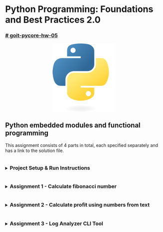 # Python Programming: Foundations and Best Practices 2.0

### [# goit-pycore-hw-05](https://github.com/topics/goit-pycore-hw-05)

<p align="center">
  <img align="center" src="./assets/thumbnail.svg" width="200" title="Project thumbnail" alt="project thumbnail">
</p>


## Python embedded modules and functional programming

This assignment consists of 4 parts in total, each specified separately and has a link to the solution file.

<details>

<summary><h3 style="display: inline-block">Project Setup & Run Instructions</h3></summary>

##### Table of Contents
- [Prerequisites](#prerequisites)
- [Setting Up the Development Environment](#setting-up-the-development-environment)
  - Clone the Repository
  - Create a Virtual Environment
- [Running the Project](#running-the-project)
  - Running the Tasks in VS Code
  - Running the Tasks from the Command Line
  - Running Tasks with Scripts

#### Prerequisites

Before starting, ensure that you have the following installed:

* [Python 3.7+](https://www.python.org/downloads/) (Make sure python (`python --version` or `python3 --version`) and pip (`python -m pip --version` or `python3 -m pip --version`) are available in your terminal)
* [Git](https://git-scm.com/downloads) (optional, for version control)

#### Setting Up the Development Environment

1. **Clone (or copy) the Repository**

    If you haven't cloned the project yet, you can do so using:

    ```bash
    git clone https://github.com/oleksandr-romashko/goit-pycore-hw-05.git
    cd goit-pycore-hw-05
    ```

    or download zip archive with code directly [from the repository](https://github.com/oleksandr-romashko/goit-pycore-hw-04/archive/refs/heads/main.zip).

2. **Create a Virtual Environment**

    * **Linux/macOS (using `bash` or `zsh`):**

      Run the setup.sh script:

      ```bash
      source setup.sh
      ```

      This will:
      * Create a virtual environment (`.venv`).
      * Activate the virtual environment.
      * Install dependencies listed in `requirements.txt`.
      * Set the `PYTHONPATH` for module imports.

    * **Windows (using Command Prompt):**

      If you're using Command Prompt to set up your development environment, you can run the `setup.bat` script:

      ```cmd
      setup.bat
      ```
      This will:
      * Create a virtual environment (.venv).
      * Activate the virtual environment.
      * Install dependencies listed in requirements.txt.
      * Set the `PYTHONPATH` for module imports.


#### Running the Project

Once your virtual environment is set up, you can run task code.

* **Running the Tasks in VS Code**

  Once the virtual environment is activated and `PYTHONPATH` is set, you can run each of the task files directly from VS Code. Make sure that your `settings.json` (in `.vscode` folder) is correctly set up, as discussed previously.

  VS Code will automatically use the virtual environment and set the correct `PYTHONPATH` if you've configured your settings properly.

* **Running the Tasks from the Command Line**

  After setting up your virtual environment and setting the `PYTHONPATH`, you can run the tasks directly from the terminal.

  Each of these commands will run the corresponding task script (please note, that for Linux/macOS you might use `python3` instead of `python` command):

  Run task 1:

  ```bash
  python src/task_1/main.py [N]
  ```

* **Alternatively, you can use a script to run the tasks** (apply respective task number and arguments to run respective task script):

  * **On Linux/macOS (shell script)**:

    Run task 1 with the script:
    ```bash
    ./src/task_1/run_task_1.sh [N]
    ```

    Make sure the shell scripts have execution permission by running:

    ```bash
    chmod +x src/task_1/run_task_1.sh
    ```

  * **On Windows (batch script)**:

    ```cmd
    src\task_1\run_task_1.bat
    ```

</details>

<details>

<summary><h3 style="display: inline-block; word-break: break-all;">Assignment 1 - Calculate fibonacci number</h3></summary>

#### Table of Contents
- [Task Description](#task-description)
- [Solution](#solution)
- [Task Requirements](#task-requirements)
- [Recommendations](#recommendations-to-the-implementation)
- [Evaluation Criteria](#evaluation-criteria)
- [Usage Example](#usage-example)

#### Task description:

**Closures** in programming are functions that retain references to variables from their lexical scope — that is, from the context in which they were declared.

Implement a function `caching_fibonacci` that creates and uses a cache to store and reuse previously computed Fibonacci numbers.

**The Fibonacci sequence** is a series of numbers like: `0, 1, 1, 2, 3, 5, 8, ...` where each subsequent number in the sequence is the sum of the two preceding ones.

In general, to compute the `n`-th Fibonacci number, the formula is: $F_n = F_{n−1} + F_{n−2}$.

This task can be solved recursively, by calling a function that calculates Fibonacci numbers until it reaches the base cases `n = 0` or `n = 1`.

#### Solution:

Solution for this task is located in the following files:
* [src/task_1/main.py](./src/task_1/main.py) - main entry point file.
* [src/task_1/fibonacci.py](./src/task_1/fibonacci.py) - task solution with Fibonacci number calculation
* [src/task_1/fibonacci_no_cache.py](./src/task_1/fibonacci_no_cache.py) - task solution with no cache calculation (for compare)
* [src/task_1/fibonacci_functools.py](./src/task_1/fibonacci_functools.py) - alternative task solution using embedded functools.cache cache

Result screenshot - no issues with default examples:

![](./assets/results/task_1_result_no_issues_default_examples.png)

Result screenshot - no issues using argument value:

![](./assets/results/task_1_result_no_issues_arg_value.png)

Result screenshot - cache & no cache time comparation:

![](./assets/results/task_1_result_cache_no_cache_time_compare.png)

#### Task requirements:

1. The `caching_fibonacci()` function must return an inner function `fibonacci(n)`.
2. The `fibonacci(n)` function computes the `n`-th Fibonacci number. If the value is already cached, it should return the cached result.
3. If the value is not in the cache, it should compute it, store it in the cache, and return the result.
4. Use recursion to compute Fibonacci numbers.

#### Recommendations to the implementation:

Below is the pseudocode to guide the implementation:

```
FUNCTION caching_fibonacci
    Create an empty dictionary called cache

    FUNCTION fibonacci(n)
        IF n <= 0, RETURN 0
        IF n == 1, RETURN 1
        IF n IN cache, RETURN cache[n]

        cache[n] = fibonacci(n - 1) + fibonacci(n - 2)
        RETURN cache[n]

    RETURN function fibonacci
END FUNCTION
```

The `caching_fibonacci` function creates an inner function `fibonacci` and a `cache` dictionary to store computed Fibonacci numbers. Each time `fibonacci(n)` is called, it first checks whether the `n`-th result is already stored in `cache`. If it is, it returns the cached result immediately, greatly reducing the number of recursive calls. If not, it computes the result recursively, stores it in the `cache`, and returns it. The `caching_fibonacci` function returns the `inner` fibonacci function, which can now be used to compute Fibonacci numbers efficiently using caching.

#### Evaluation criteria:

1. Correct implementation of the `fibonacci(n)` function with cache usage.
2. Efficient use of recursion and caching to optimize computation.
3. Code clarity, including readability and use of comments.

#### Usage example:

```python
# Get the fibonacci function
fib = caching_fibonacci()

# Use the fibonacci function to compute Fibonacci numbers
print(fib(10))  # Outputs 55
print(fib(15))  # Outputs 610
```

In this example, calling `fib(10)` or `fib(15)` will compute the corresponding Fibonacci numbers using the `fibonacci` function inside `caching_fibonacci`, storing previously computed results in a cache. This makes repeated calls for the same values of `n` much faster, since the results are simply retrieved from the cache. The closure allows `fibonacci(n)` to "remember" the cache between different calls, which is key to caching the computation results.

</details>

<details>

<summary><h3 style="display: inline-block; word-break: break-all;">Assignment 2 - Calculate profit using numbers from text</h3></summary>

#### Table of Contents for Assignment 2
- [Task Description](#assignment-2-task-description)
- [Solution](#assignment-2-solution)
- [Task Requirements](#assignment-2-task-requirements)
- [Recommendations](#assignment-2-recommendations-to-the-implementation)
- [Evaluation Criteria](#assignment-2-evaluation-criteria)
- [Usage Example](#assignment-2-usage-example)

#### <a name="assignment-2-task-description"></a>Task description:

Create a function `generator_numbers` that will analyze a text, identify all real numbers that are considered parts of income, and return them as a generator. The real numbers in the text are correctly written and clearly separated by spaces on both sides.

Also implement a function `sum_profit` that will use `generator_numbers` to sum these numbers and calculate the total profit.

#### <a name="assignment-2-solution"></a>Solution:

Solution for this task is located in the following files:
* [./src/task_2/main.py](./src/task_2/main.py) - main entry point file.
* [src/task_2/text_analyzer.py](./src/task_2/text_analyzer.py) - analyzes text for profit values.
* [src/task_2/profit_calculator.py](./src/task_2/profit_calculator.py) - calculates profit.

Result screenshot - no issues with default example:

<img style="display:block" align="left" src="./assets/results/task_2_result_no_issues_default_examples.png" title="task 2 screenshot no issues" alt="result screenshot">

#### <a name="assignment-2-task-requirements"></a>Task requirements:

1. The function `generator_numbers(text: str)` must accept a string as an argument and return a generator that iterates over all real numbers in the text. The real numbers are assumed to be correctly written and clearly separated by spaces on both sides.
2. The function `sum_profit(text: str, func: Callable)` must use the `generator_numbers` generator to compute the total sum of numbers in the input string and should accept it as an argument when called.

#### <a name="assignment-2-recommendations-to-the-implementation"></a>Recommendations to the implementation:

1. Use regular expressions to identify real numbers in the text, considering that the numbers are clearly separated by spaces.
2. Use the `yield` keyword in the `generator_numbers` function to create a generator.
3. Ensure that `sum_profit` correctly processes the data from `generator_numbers` and sums all the numbers.

#### <a name="assignment-2-evaluation-criteria"></a>Evaluation criteria:

1. Correct detection and return of real numbers by the `generator_numbers` function.
2. Correct computation of the total sum in the `sum_profit` function.
3. Clean code, use of comments, and adherence to PEP8 coding style.

#### <a name="assignment-2-usage-example"></a>Usage example:

```python
text = "The total income of the employee consists of several parts: 1000.01 as base income, supplemented by additional receipts of 27.45 and 324.00 dollars."
total_income = sum_profit(text, generator_numbers)
print(f"Total income: {total_income}")
```

Expected output:

```bash
Total income: 1351.46
```

</details>

<details>

<summary><h3 style="display: inline-block; word-break: break-all;">Assignment 3 - Log Analyzer CLI Tool</h3></summary>

#### Table of Contents
- [Task Description](#task-description)
- [Solution](#solution)
- [Task Requirements](#task-requirements)
- [Recommendations](#recommendations-to-the-implementation)
- [Evaluation Criteria](#evaluation-criteria)
- [Usage Example](#usage-example)
- [Additional Features](#additional-features)

#### Task description:

Develop a Python script for analyzing log files. The script should be able to read a log file provided as a command-line argument and display statistics based on log levels such as `INFO`, `ERROR`, `DEBUG`. The user can also specify a log level as the second command-line argument to get all records of that level.

Log files are files that contain records of events occurring in the operating system, software, or other systems. They help monitor and analyze system behavior, detect, and diagnose issues.

To complete this task, use the following sample log file:

```log
2024-01-22 08:30:01 INFO User logged in successfully.
2024-01-22 08:45:23 DEBUG Attempting to connect to the database.
2024-01-22 09:00:45 ERROR Database connection failed.
2024-01-22 09:15:10 INFO Data export completed.
2024-01-22 10:30:55 WARNING Disk usage above 80%.
2024-01-22 11:05:00 DEBUG Starting data backup process.
2024-01-22 11:30:15 ERROR Backup process failed.
2024-01-22 12:00:00 INFO User logged out.
2024-01-22 12:45:05 DEBUG Checking system health.
2024-01-22 13:30:30 INFO Scheduled maintenance.
```

#### Solution:

Solution for this task is located in the following files:
* [./src/task_3/main.py](./src/task_3/main.py) - main entry point file.

##### Additional Features:

- `--show-issues`: Display malformed log entries or unknown formats.
- `--issue-unknown-levels`: Treat unknown log levels as issues for analysis.

Result screenshot - default example:

<img style="display:block" align="left" src="./assets/results/task_3_default_example.png" title="task 2 screenshot default example" alt="result screenshot">

Result screenshot - filtered by level:

<img style="display:block" align="left" src="./assets/results/task_3_filtered_by_level.png" title="task 2 screenshot filtered by level example" alt="result screenshot">

Result screenshot - showing issues:

<img align="left" src="./assets/results/task_3_showing_issues.png" title="task 2 screenshot showing issues example" alt="result screenshot">

Result screenshot - unknown levels as issues:

<img style="display:block" align="left" src="./assets/results/task_3_unknown_levels_as_issues.png" title="task 2 screenshot unknown levels as issues example" alt="result screenshot">

#### Task requirements:

1. The script must accept the path to the log file as a command-line argument.
2. The script must accept an optional second command-line argument, following the log file path. It should display all records of a specific log level. For example, the `error` argument should output all `ERROR` level records from the log file.
3. The script must read and analyze the log file, counting the number of records for each log level (`INFO`, `ERROR`, `DEBUG`, `WARNING`).
4. Implement the function `parse_log_line(line: str) -> dict` for parsing a log line.
5. Implement the function `load_logs(file_path: str) -> list` for loading logs from a file.
6. Implement the function `filter_logs_by_level(logs: list, level: str) -> list` for filtering logs by level.
7. Implement the function `count_logs_by_level(logs: list) -> dict` for counting records by log level.
8. The results should be displayed in a table showing the number of records for each level. For that, implement the function `display_log_counts(counts: dict)`, which formats and outputs the results. It takes the output from `count_logs_by_level` as input.

#### Recommendations to the implementation:

1. Before you start, familiarize yourself with the structure of your log file. Pay attention to the date and time format, log levels like `INFO`, `ERROR`, `DEBUG`, `WARNING`, and the structure of messages.
2. Understand how different parts of the log are separated — usually by spaces or special characters.
3. Divide your task into logical blocks and functions for better readability and future scalability.
4. Parsing a log line **should be done** by the function `parse_log_line(line: str) -> dict`, which takes a line from the log as input and returns a dictionary with parsed components: date, time, level, and message. Use string methods such as `split()` to break the line into parts.
5. Loading logs from the file should be done by the function `load_logs(file_path: str) -> list`, which opens the file, reads each line, applies the `parse_log_line` function to it, and stores the results in a list.
6. Filtering logs by level should be done by the function `filter_logs_by_level(logs: list, level: str) -> list`. This will allow you to retrieve all log entries for a specific level.
7. Counting records by log level should be handled by the function `count_logs_by_level(logs: list) -> dict`, which iterates through all records and counts the number of entries for each log level.
8. Displaying the results should be done using the function `display_log_counts(counts: dict)`, which formats and prints the count results in a readable form.
9. Your script should be able to handle different types of errors, such as file not found or file reading errors. Use `try/except` blocks to handle exceptions gracefully.

#### Evaluation criteria:

* The script fulfills all the listed requirements, correctly analyzes the log file, and outputs the relevant information.
* The script properly handles errors such as incorrect log file format or missing file.
* The implementation uses at least one functional programming element: lambda function, list comprehension, `filter` function, etc.
* The code is well-structured, readable, and contains comments where necessary.

#### Usage example:

When running the script:

```bash
python main.py /path/to/logfile.log
```

You should expect the following output:

```bash
| Log Level | Count |
| --------- | ----- |
| INFO      | 4     |
| DEBUG     | 3     |
| ERROR     | 2     |
| WARNING   | 1     |
```

If the user wants to view all entries of a specific log level, they can run the script with an additional argument, for example:

```bash
python main.py path/to/logfile.log error
```

This will print the overall statistics by level, and also detailed info for all ERROR level records:

```bash
| Log Level | Count |
| --------- | ----- |
| INFO      | 4     |
| DEBUG     | 3     |
| ERROR     | 2     |
| WARNING   | 1     |

Log details for level 'ERROR':
2024-01-22 09:00:45 - Database connection failed.
2024-01-22 11:30:15 - Backup process failed.
```

</details>
